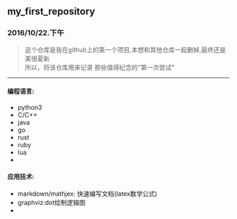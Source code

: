 ## my_first_repository
### 2016/10/22.下午

> 这个仓库是我在github上的第一个项目,本想和其他仓库一起删掉,最终还是美很夏新  
> 所以，将该仓库用来记录 那些值得纪念的"第一次尝试"
---
#### 编程语言:
- python3
- C/C++
- java
- go
- rust
- ruby
- lua
- 
#### 应用技术:
- markdown/mathjex: 快速编写文档(latex数学公式)
- graphviz:dot绘制逻辑图
- 
